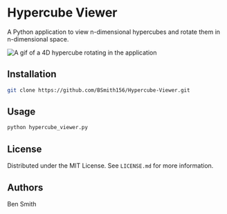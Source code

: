# Hypercube Viewer

A Python application to view n-dimensional hypercubes and rotate them in n-dimensional space.

<img src="https://i.imgur.com/EHqt5zL.gif" alt="A gif of a 4D hypercube rotating in the application" width="auto" height="auto"/>

## Installation

```sh
git clone https://github.com/BSmith156/Hypercube-Viewer.git
```

## Usage

```sh
python hypercube_viewer.py
```

## License

Distributed under the MIT License. See `LICENSE.md` for more information.

## Authors

Ben Smith
